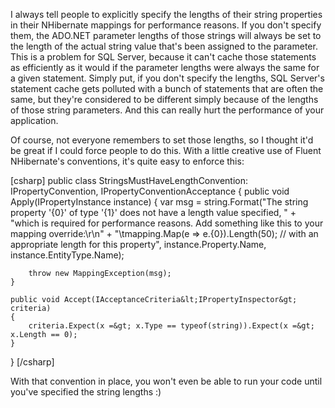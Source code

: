 I always tell people to explicitly specify the lengths of their string properties in their NHibernate mappings for performance reasons. If you don't specify them, the ADO.NET parameter lengths of those strings will always be set to the length of the actual string value that's been assigned to the parameter. This is a problem for SQL Server, because it can't cache those statements as efficiently as it would if the parameter lengths were always the same for a given statement. Simply put, if you don't specify the lengths, SQL Server's statement cache gets polluted with a bunch of statements that are often the same, but they're considered to be different simply because of the lengths of those string parameters. And this can really hurt the performance of your application. 

Of course, not everyone remembers to set those lengths, so I thought it'd be great if I could force people to do this. With a little creative use of Fluent NHibernate's conventions, it's quite easy to enforce this:

<div>
[csharp]
public class StringsMustHaveLengthConvention: IPropertyConvention, IPropertyConventionAcceptance
{
	public void Apply(IPropertyInstance instance)
	{
		var msg = string.Format(&quot;The string property '{0}' of type '{1}' does not have a length value specified, &quot; +
			&quot;which is required for performance reasons. Add something like this to your mapping override:\r\n&quot; + 
			&quot;\tmapping.Map(e =&gt; e.{0}).Length(50); // with an appropriate length for this property&quot;,
			instance.Property.Name, instance.EntityType.Name);

		throw new MappingException(msg);
	}

	public void Accept(IAcceptanceCriteria&lt;IPropertyInspector&gt; criteria)
	{
		criteria.Expect(x =&gt; x.Type == typeof(string)).Expect(x =&gt; x.Length == 0);
	}
}
[/csharp]
</div>

With that convention in place, you won't even be able to run your code until you've specified the string lengths :)